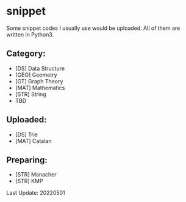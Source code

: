 # snippet

Some snippet codes I usually use would be uploaded. All of them are written in Python3.

## Category:
* [DS] Data Structure
* [GEO] Geometry
* [GT] Graph Theory
* [MAT] Mathematics
* [STR] String
* TBD

## Uploaded:
* [DS] Trie
* [MAT] Catalan

## Preparing:
* [STR] Manacher
* [STR] KMP

Last Update: 20220501
